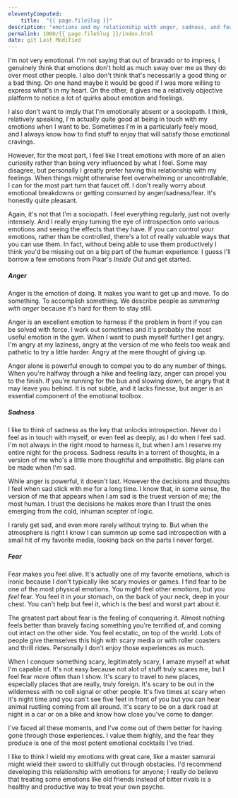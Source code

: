 ```yaml
---
eleventyComputed:
    title:  "{{ page.fileSlug }}"
description: "emotions and my relationship with anger, sadness, and fear"
permalink: 1000/{{ page.fileSlug }}/index.html
date: git Last Modified
---
```


I'm not very emotional. I'm not saying that out of bravado or to impress, I genuinely think that emotions don't hold as much sway over me as they do over most other people. I also don't think that's necessarily a good thing or a bad thing. On one hand maybe it would be good if I was more willing to express what's in my heart. On the other, it gives me a relatively objective platform to notice a lot of quirks about emotion and feelings.

I also don't want to imply that I'm emotionally absent or a sociopath. I think, relatively speaking, I'm actually quite good at being in touch with my emotions when I want to be. Sometimes I'm in a particularly feely mood, and I always know how to find stuff to enjoy that will satisfy those emotional cravings.

However, for the most part, I feel like I treat emotions with more of an alien curiosity rather than being very influenced by what I feel. Some may disagree, but personally I greatly prefer having this relationship with my feelings. When things might otherwise feel overwhelming or uncontrollable, I can for the most part turn that faucet off. I don't really worry about emotional breakdowns or getting consumed by anger/sadness/fear. It's honestly quite pleasant.

Again, it's not that I'm a sociopath. I feel everything regularly, just not overly intensely. And I really enjoy turning the eye of introspection onto various emotions and seeing the effects that they have. If you can control your emotions, rather than be controlled, there's a lot of really valuable ways that you can use them. In fact, without being able to use them productively I think you'd be missing out on a big part of the human experience. I guess I'll borrow a few emotions from Pixar's _Inside Out_ and get started.

##### Anger
Anger is the emotion of doing. It makes you want to get up and move. To do something. To accomplish something. We describe people as _simmering with anger_ because it's hard for them to stay still.

Anger is an excellent emotion to harness if the problem in front if you can be solved with force. I work out sometimes and it's probably the most useful emotion in the gym. When I want to push myself further I get angry. I'm angry at my laziness, angry at the version of me who feels too weak and pathetic to try a little harder. Angry at the mere thought of giving up. 

Anger alone is powerful enough to compel you to do any number of things. When you're halfway through a hike and feeling lazy, anger can propel you to the finish. If you're running for the bus and slowing down, be angry that it may leave you behind. It is not subtle, and it lacks finesse, but anger is an essential component of the emotional toolbox.

##### Sadness
I like to think of sadness as the key that unlocks introspection. Never do I feel as in touch with myself, or even feel as deeply, as I do when I feel sad. I'm not always in the right mood to harness it, but when I am I reserve my entire night for the process. Sadness results in a torrent of thoughts, in a version of me who's a little more thoughtful and empathetic. Big plans can be made when I'm sad.

While anger is powerful, it doesn't last. However the decisions and thoughts I feel when sad stick with me for a long time. I know that, in some sense, the version of me that appears when I am sad is the truest version of me; the most human. I trust the decisions he makes more than I trust the ones emerging from the cold, inhuman scepter of logic.

I rarely get sad, and even more rarely without trying to. But when the atmosphere is right I know I can summon up some sad introspection with a small hit of my favorite media, looking back on the parts I never forget.

##### Fear
Fear makes you feel alive. It's actually one of my favorite emotions, which is ironic because I don't typically like scary movies or games. I find fear to be one of the most physical emotions. You might feel other emotions, but you _feel_ fear. You feel it in your stomach, on the back of your neck, deep in your chest. You can't help but feel it, which is the best and worst part about it.

The greatest part about fear is the feeling of conquering it. Almost nothing feels better than bravely facing something you're terrified of, and coming out intact on the other side. You feel ecstatic, on top of the world. Lots of people give themselves this high with scary media or with roller coasters and thrill rides. Personally I don't enjoy those experiences as much.

When I conquer something scary, legitimately scary, I amaze myself at what I'm capable of. It's not easy because not alot of stuff truly scares me, but I feel fear more often than I show. It's scary to travel to new places, especially places that are really, truly foreign. It's scary to be out in the wilderness with no cell signal or other people. It's five times at scary when it's night time and you can't see five feet in front of you but you can hear animal rustling coming from all around. It's scary to be on a dark road at night in a car or on a bike and know how close you've come to danger.

I've faced all these moments, and I've come out of them better for having gone through those experiences. I value them highly, and the fear they produce is one of the most potent emotional cocktails I've tried.

I like to think I wield my emotions with great care, like a master samurai might wield their sword to skillfully cut through obstacles. I'd recommend developing this relationship with emotions for anyone; I really do believe that treating some emotions like old friends instead of bitter rivals is a healthy and productive way to treat your own psyche.